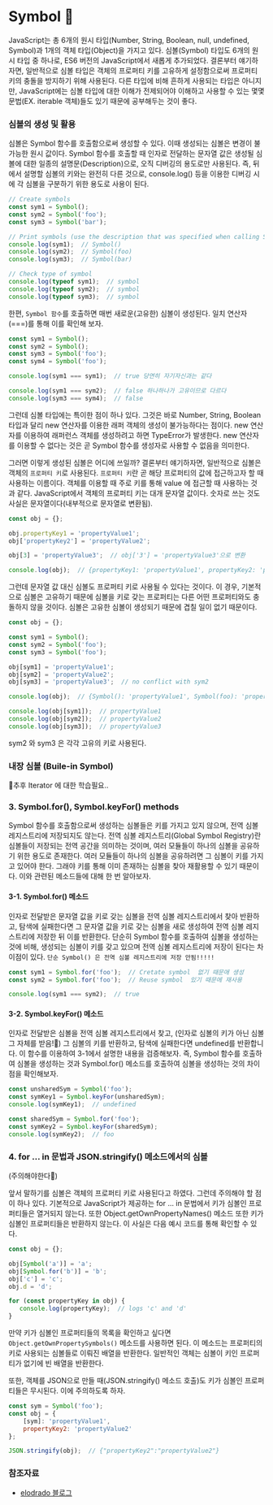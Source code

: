 # Symbol 💛

JavaScript는 총 6개의 원시 타입(Number, String, Boolean, null, undefined, Symbol)과 1개의 객체 타입(Object)을 가지고 있다.
심볼(Symbol) 타입도 6개의 원시 타입 중 하나로, ES6 버전의 JavaScript에서 새롭게 추가되었다.
결론부터 얘기하자면, 일반적으로 심볼 타입은 객체의 프로퍼티 키를 고유하게 설정함으로써 프로퍼티 키의 충돌을 방지하기 위해 사용된다. 
다른 타입에 비해 흔하게 사용되는 타입은 아니지만,
JavaScript에는 심볼 타입에 대한 이해가 전제되어야 이해하고 사용할 수 있는 몇몇 문법(EX. iterable 객체)들도 있기 때문에 공부해두는 것이 좋다.

### 심볼의 생성 및 활용

심볼은 Symbol 함수를 호출함으로써 생성할 수 있다. 이때 생성되는 심볼은 변경이 불가능한 원시 값이다. 
Symbol 함수를 호출할 때 인자로 전달하는 문자열 값은 생성될 심볼에 대한 일종의 설명문(Description)으로, 오직 디버깅의 용도로만 사용된다. 
즉, 뒤에서 설명할 심볼의 키와는 완전히 다른 것으로, console.log() 등을 이용한 디버깅 시에 각 심볼을 구분하기 위한 용도로 사용이 된다.

```javascript
// Create symbols
const sym1 = Symbol();
const sym2 = Symbol('foo');
const sym3 = Symbol('bar');

// Print symbols (use the description that was specified when calling Symbol function)
console.log(sym1);  // Symbol()
console.log(sym2);  // Symbol(foo)
console.log(sym3);  // Symbol(bar)

// Check type of symbol
console.log(typeof sym1);  // symbol
console.log(typeof sym2);  // symbol
console.log(typeof sym3);  // symbol
```

한편, `Symbol 함수`를 호출하면 매번 새로운(고유한) 심볼이 생성된다. 일치 연산자(===)를 통해 이를 확인해 보자.

```javascript
const sym1 = Symbol();
const sym2 = Symbol();
const sym3 = Symbol('foo');
const sym4 = Symbol('foo');

console.log(sym1 === sym1);  // true 당연히 자기자신과는 같다

console.log(sym1 === sym2);  // false 하나하나가 고유이므로 다르다
console.log(sym3 === sym4);  // false
```

그런데 심볼 타입에는 특이한 점이 하나 있다. 
그것은 바로 Number, String, Boolean 타입과 달리 new 연산자를 이용한 래퍼 객체의 생성이 불가능하다는 점이다.
new 연산자를 이용하여 래퍼런스 객체를 생성하려고 하면 TypeError가 발생한다.
new 연산자를 이용할 수 없다는 것은 곧 Symbol 함수를 생성자로 사용할 수 없음을 의미한다.


그러면 이렇게 생성된 심볼은 어디에 쓰일까? 결론부터 얘기하자면, 일반적으로 심볼은 객체의 `프로퍼티 키`로 사용된다. 
`프로퍼티 키`란 곧 해당 프로퍼티의 값에 접근하고자 할 때 사용하는 이름이다. 
객체를 이용할 때 주로 키를 통해 value 에 접근할 때 사용하는 것 과 같다.
JavaScript에서 객체의 프로퍼티 키는 대개 문자열 값이다. 
숫자로 쓰는 것도 사실은 문자열이다(내부적으로 문자열로 변환됨).

```javascript
const obj = {};

obj.propertyKey1 = 'propertyValue1';
obj['propertyKey2'] = 'propertyValue2';

obj[3] = 'propertyValue3';  // obj['3'] = 'propertyValue3'으로 변환

console.log(obj);  // {propertyKey1: 'propertyValue1', propertyKey2: 'propertyValue2', 3: 'propertyValue3'} 
```

그런데 문자열 값 대신 심볼도 프로퍼티 키로 사용될 수 있다는 것이다. 
이 경우, 기본적으로 심볼은 고유하기 때문에 심볼을 키로 갖는 프로퍼티는 다른 어떤 프로퍼티와도 충돌하지 않을 것이다.
심볼은 고유한 심볼이 생성되기 때문에 겹칠 일이 없기 때문이다.

```javascript
const obj = {};

const sym1 = Symbol();
const sym2 = Symbol('foo');
const sym3 = Symbol('foo');

obj[sym1] = 'propertyValue1';
obj[sym2] = 'propertyValue2';
obj[sym3] = 'propertyValue3';  // no conflict with sym2

console.log(obj);  // {Symbol(): 'propertyValue1', Symbol(foo): 'propertyValue2', Symbol(foo): 'propertyValue3'}

console.log(obj[sym1]);  // propertyValue1
console.log(obj[sym2]);  // propertyValue2
console.log(obj[sym3]);  // propertyValue3
```

sym2 와 sym3 은 각각 고유의 키로 사용된다.

### 내장 심볼 (Buile-in Symbol)
💢추후 Iterator 에 대한 학습필요..


### 3. Symbol.for(), Symbol.keyFor() methods
Symbol 함수를 호출함으로써 생성하는 심볼들은 키를 가지고 있지 않으며, 전역 심볼 레지스트리에 저장되지도 않는다.
전역 심볼 레지스트리(Global Symbol Registry)란 심볼들이 저장되는 전역 공간을 의미하는 것이며,
여러 모듈들이 하나의 심볼을 공유하기 위한 용도로 존재한다. 여러 모듈들이 하나의 심볼을 공유하려면 그 심볼이 키를 가지고 있어야 한다.
그래야 키를 통해 이미 존재하는 심볼을 찾아 재활용할 수 있기 때문이다. 이와 관련된 메소드들에 대해 한 번 알아보자.

 

#### 3-1. Symbol.for() 메소드

인자로 전달받은 문자열 값을 키로 갖는 심볼을 전역 심볼 레지스트리에서 찾아 반환하고,
탐색에 실패한다면 그 문자열 값을 키로 갖는 심볼을 새로 생성하여 전역 심볼 레지스트리에 저장한 뒤 이를 반환한다.
단순히 Symbol 함수를 호출하여 심볼을 생성하는 것에 비해, 생성되는 심볼이 키를 갖고 있으며 전역 심볼 레지스트리에 저장이 된다는 차이점이 있다.
`단순 Symbol() 은 전역 심볼 레지스트리에 저장 안됨!!!!!`


```javascript
const sym1 = Symbol.for('foo');  // Cretate symbol  없기 때문애 생성
const sym2 = Symbol.for('foo');  // Reuse symbol  있기 때문에 재사용

console.log(sym1 === sym2);  // true
```

#### 3-2. Symbol.keyFor() 메소드

인자로 전달받은 심볼을 전역 심볼 레지스트리에서 찾고,  (인자로 심볼의 키가 아닌 심볼 그 자체를 받음!💫)
그 심볼의 키를 반환하고, 탐색에 실패한다면 undefined를 반환합니다. 
이 함수를 이용하여 3-1에서 설명한 내용을 검증해보자. 
즉, Symbol 함수를 호출하여 심볼을 생성하는 것과 Symbol.for() 메소드를 호출하여 심볼을 생성하는 것의 차이점을 확인해보자.

```javascript
const unsharedSym = Symbol('foo');
const symKey1 = Symbol.keyFor(unsharedSym);
console.log(symKey1);  // undefined

const sharedSym = Symbol.for('foo');
const symKey2 = Symbol.keyFor(sharedSym);
console.log(symKey2);  // foo
```




### 4. for ... in 문법과 JSON.stringify() 메소드에서의 심볼
(주의해야한다💌)

앞서 말하기를 심볼은 객체의 프로퍼티 키로 사용된다고 하였다. 
그런데 주의해야 할 점이 하나 있다. 기본적으로 JavaScript가 제공하는 for ... in 문법에서 키가 심볼인 프로퍼티들은 열거되지 않는다.
또한 Object.getOwnPropertyNames() 메소드 또한 키가 심볼인 프로퍼티들은 반환하지 않는다. 
이 사실은 다음 예시 코드를 통해 확인할 수 있다.

```javascript
const obj = {};

obj[Symbol('a')] = 'a';
obj[Symbol.for('b')] = 'b';
obj['c'] = 'c';
obj.d = 'd';

for (const propertyKey in obj) {
   console.log(propertyKey);  // logs 'c' and 'd'
}
```

만약 키가 심볼인 프로퍼티들의 목록을 확인하고 싶다면 `Object.getOwnPropertySymbols()` 메소드를 사용하면 된다. 
이 메소드는 프로퍼티의 키로 사용되는 심볼들로 이뤄진 배열을 반환한다. 일반적인 객체는 심볼이 키인 프로퍼티가 없기에 빈 배열을 반환한다.

 

또한, 객체를 JSON으로 만들 때(JSON.stringify() 메소드 호출)도 키가 심볼인 프로퍼티들은 무시된다. 이에 주의하도록 하자.

```javascript
const sym = Symbol('foo');
const obj = {
    [sym]: 'propertyValue1',
    propertyKey2: 'propertyValue2'
};

JSON.stringify(obj);  // {"propertyKey2":"propertyValue2"}
```


### 참조자료

- [elodrado 블로그](https://it-eldorado.tistory.com/149)
